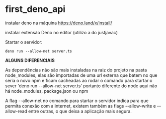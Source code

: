 # first_deno_api

instalar deno na máquina https://deno.land/x/install/

instalar extensão Deno no editor (utilizo a do justjavac)

Startar o servidor:
```
deno run --allow-net server.ts
```

**ALGUNS DIFERENCIAIS**

As dependências não são mais instaladas na raiz do projeto na pasta node_modules, elas são importadas de uma url externa 
que batem no que seria o novo npm e ficam cacheadas ao rodar o comando para startar o sever 'deno run --allow-net server.ts'
portanto diferente do node aqui não há node_modules, package.json ou npm

A flag --allow-net no comando para startar o servidor indica para que permita conexão com a internet, existem também 
as flags --allow-write e --allow-read entre outras, o que deixa a aplicação mais segura.
